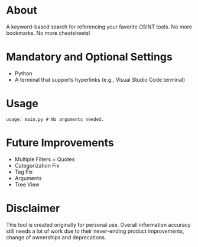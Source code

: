 # About
A keyword-based search for referencing your favorite OSINT tools. No more bookmarks. No more cheatsheets!

# Mandatory and Optional Settings
* Python
* A terminal that supports hyperlinks (e.g., Visual Studio Code terminal)

# Usage
```
usage: main.py # No arguments needed.
```

# Future Improvements
* Multiple Filters + Quotes
* Categorization Fix
* Tag Fix
* Arguments
* Tree View

# Disclaimer
This tool is created originally for personal use. Overall information accuracy still needs a lot of work due to their never-ending product improvements, change of ownerships and deprecations.

